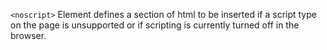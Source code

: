 `<noscript>` Element defines a section of html to be inserted if a script type on the page is unsupported or if scripting is currently turned off in the browser.
